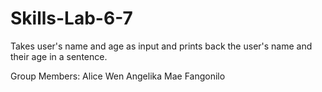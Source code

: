 # Skills-Lab-6-7
Takes user's name and age as input and prints back the user's name and their age in a sentence. 

Group Members:
Alice Wen
Angelika Mae Fangonilo
